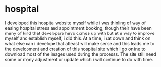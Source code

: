 # hospital
I developed this hospital website myself while i was thinling of way of easing hospital stress and appointment booking, though their have been many of kind that developers have comes up with but at a way to improve myself and establish myself, i did this. At a time, i sat down and think on what else can i develope that atleast will make sense and this leads me to the development and creation of this hospital site which i go online to download most of the images used during the processs.
The site still need some or many adjustment or update which i will continue to do with time.
